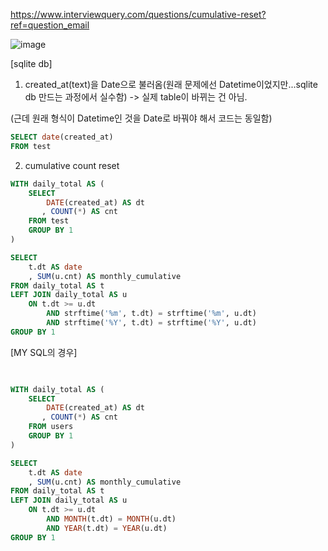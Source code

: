 https://www.interviewquery.com/questions/cumulative-reset?ref=question_email

![image](https://user-images.githubusercontent.com/73813367/127149730-0a4034ae-1039-4099-80eb-16df13547b4e.png)

[sqlite db]

1. created_at(text)을 Date으로 불러옴(원래 문제에선 Datetime이었지만...sqlite db 만드는 과정에서 실수함) -> 실제 table이 바뀌는 건 아님.

(근데 원래 형식이 Datetime인 것을 Date로 바꿔야 해서 코드는 동일함)

```sql
SELECT date(created_at) 
FROM test
```
2. cumulative count reset

```sql
WITH daily_total AS (
    SELECT 
        DATE(created_at) AS dt 
       , COUNT(*) AS cnt
    FROM test
    GROUP BY 1
)

SELECT
    t.dt AS date
    , SUM(u.cnt) AS monthly_cumulative
FROM daily_total AS t
LEFT JOIN daily_total AS u
    ON t.dt >= u.dt
        AND strftime('%m', t.dt) = strftime('%m', u.dt)
        AND strftime('%Y', t.dt) = strftime('%Y', u.dt)
GROUP BY 1
```

[MY SQL의 경우]
```sql
 

WITH daily_total AS (
    SELECT 
        DATE(created_at) AS dt 
       , COUNT(*) AS cnt
    FROM users
    GROUP BY 1
)

SELECT
    t.dt AS date
    , SUM(u.cnt) AS monthly_cumulative
FROM daily_total AS t
LEFT JOIN daily_total AS u
    ON t.dt >= u.dt
        AND MONTH(t.dt) = MONTH(u.dt)
        AND YEAR(t.dt) = YEAR(u.dt)
GROUP BY 1
```
